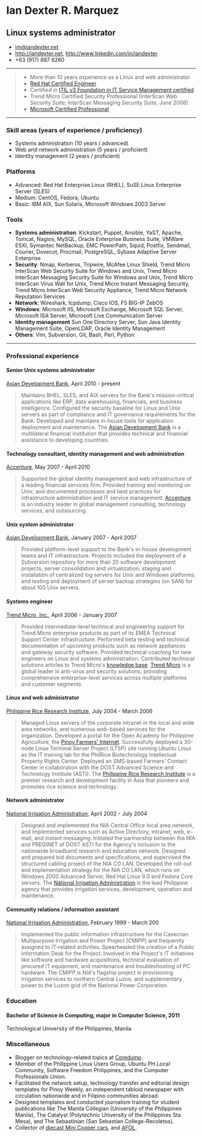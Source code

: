 # Ian Dexter R. Marquez
## Linux systems administrator

* <im@iandexter.net>
* <http://iandexter.net>, <http://www.linkedin.com/in/iandexter>
* +63 (917) 887 6260

---

> * More than 10 years experience as a Linux and web administrator
> * [Red Hat Certified Engineer](http://www.redhat.com/training/certification/verify/?rhce_cert_display:certno=805008554934387&rhce_cert_display:verify_cb=Verify "October 2008")
> * Certified in [ITIL v3 Foundation in IT Service Management certified](http://www.itil-officialsite.com/ITILEISCRSquery.asp "July 2008")
> * Trend Micro Certified Security Professional (InterScan Web Security Suite; InterScan Messaging Security Suite, June 2006)
> * [Microsoft Certified Professional](https://mcp.microsoft.com/authenticate/validatemcp.aspx "Transcript ID 731041, Access Code 1aNd3x73r, May 2006")

---

### Skill areas (years of experience / proficiency)
* Systems administration (10 years / advanced)
* Web and network administration (5 years / proficient)
* Identity management (2 years / proficient)

### Platforms
* Advanced: Red Hat Enterprise Linux (RHEL), SuSE Linux Enterprise Server (SLES)
* Medium: CentOS, Fedora, Ubuntu
* Basic: IBM AIX, Sun Solaris, Microsoft Windows 2003 Server

### Tools
* **Systems administration**: Kickstart, Puppet, Ansible, YaST, Apache, Tomcat, Nagios, MySQL, Oracle Enterprise Business Suite, VMWare ESXI, Symantec NetBackup, EMC PowerPath, Squid, Postfix, Sendmail, Courier, Dovecot, Procmail, PostgreSQL, Sybase Adaptive Server Enterprise
* **Security**: Nmap, Kerberos, Tripwire, McAfee Linux Shield, Trend Micro InterScan Web Security Suite for Windows and Unix, Trend Micro InterScan Messaging Security Suite for Windows and Unix, Trend Micro InterScan Virus Wall for Unix, Trend Micro Instant Messaging Security, Trend Micro InterScan Web Security Appliance, Trend Micro Network Reputation Services  
* **Network**: Wireshark, tcpdump, Cisco IOS, F5 BIG-IP ZebOS
* **Windows**: Microsoft IIS, Microsoft Exchange, Microsoft SQL Server, Microsoft ISA Server, Microsoft Live Communication Server
* **Identity management** Sun One Directory Server, Sun Java Identity Management Suite, OpenLDAP, Oracle Identity Management
* **Others**: Vim, Subversion, Git, Bash, Perl, Python

---

### Professional experience

#### Senior Unix systems administrator
[Asian Development Bank](http://www.adb.org), April 2010 - present

> Maintains RHEL, SLES, and AIX servers for the Bank's mission-critical applications like ERP, data warehousing, financials, and business intelligence. 
> Configured the security baseline for Linux and Unix servers as part of compliance and IT governance requirements for the Bank.
> Developed and maintains in-house tools for application deployment and maintenance.
> The [Asian Development Bank](http://www.adb.org) is a multilateral financial institution that provides technical and financial assistance to developing countries.

#### Technology consultant, identity management and web administration
[Accenture](http://www.accenture.com), May 2007 - April 2010

> Supported the global identity management and web infrastructure of a leading financial services firm. 
> Provided training and mentoring on Unix; and documented processes and best practices for infrastructure administration and IT service management.
> [Accenture](http://www.accenture.com) is an industry leader in global management consulting, technology services, and outsourcing.

#### Unix system administrator
[Asian Development Bank](http://www.adb.org), January 2007 - April 2007

> Provided platform-level support to the Bank's in-house development teams and IT infrastructure.
> Projects included the deployment of a Subversion repository for more than 20 software development projects; server consolidation and virtualization; staging and installation of centralized log servers for Unix and Windows platforms; and testing and deployment of server backup strategies (on SAN) for about 100 Unix servers.

#### Systems engineer
[Trend Micro, Inc.](http://www.trendmicro.com), April 2006 - January 2007

> Provided intermediate-level technical and engineering support for Trend Micro enterprise products as part of its EMEA Technical Support Center infrastructure.
> Performed beta testing and technical documentation of upcoming products such as network appliances and gateway security software.
> Provided technical coaching for new engineers on Linux and systems administration.
> Contributed technical solutions articles to Trend Micro's [knowledge base](http://trendedge.trendmicro.com).
> [Trend Micro](http://www.trendmicro.com) is a global leader in anti-virus and security solutions, providing comprehensive enterprise-level services across multiple platforms and customer segments.

#### Linux and web administrator
[Philippine Rice Research Institute](http://www.philrice.gov.ph), July 2004 - March 2006

> Managed Linux servers of the corporate intranet in the local and wide area networks, and numerous web-based services for the organization. 
> Developed a portal for the Open Academy for Philippine Agriculture, the [Pinoy Farmers' Internet](http://www.openacademy.ph). 
> Successfully deployed a 30-node Linux Terminal Server Project (LTSP) site running Ubuntu Linux as the IT training lab for the PhilRice Biotechnology Intellectual Property Rights Center.
> Deployed an SMS-based Farmers' Contact Center in collaboration with the DOST Advanced Science and Technology Institute (ASTI).
> The [Philippine Rice Research Institute](http://www.philrice.gov.ph) is a premier research and development facility in Asia that pioneers and promotes rice science and technology.

#### Network administrator 
[National Irrigation Administration](http://www.nia.gov.ph), April 2002 - July 2004 

> Designed and implemented the NIA Central Office local area network, and implemented services such as Active Directory, intranet, web, e-mail, and instant messaging. 
> Initiated the partnership between the NIA and PREGINET of DOST ASTI for the Agency's inclusion to the nationwide broadband research and education network.
> Designed and prepared bid documents and specifications, and supervised the structured cabling project of the NIA CO LAN.
> Developed the roll-out and implementation strategy for the NIA CO LAN, which runs on Windows 2000 Advanced Server, Red Hat Linux 9.0 and Fedora Core servers.
> The [National Irrigation Administration](http://www.nia.gov.ph) is the lead Philippine agency that provides irrigation services, development, operation and maintenance.

#### Community relations / information assistant 
[National Irrigation Administration](http://www.nia.gov.ph), February 1999 - March 200

> Implemented the public information infrastructure for the Casecnan Multipurpose Irrigation and Power Project (CMIPP) and frequently assigned to IT-related activities. 
> Spearheaded the creation of a Public Information Desk for the Project.
> Involved in the Project's IT initiatives like software and hardware acquisitions, technical evaluation of procured IT equipment, and maintenance and troubleshooting of PC hardware.
> The CMIPP is NIA's flagship project in provisioning irrigation services to northern Central Luzon, and supplementary power to the Luzon grid of the National Power Corporation.

### Education

#### Bachelor of Science in Computing, major in Computer Science, 2011
Technological University of the Philippines, Manila


### Miscellaneous

* Blogger on technology-related topics at [Coredump](http://iandexter.net).
* Member of the Philippine Linux Users Group, Ubuntu PH Local Community, Software Freedom Philippines, and the Computer Professionals Union.
* Facilitated the network setup, technology transfer and editorial design templates for Pinoy Weekly, an independent tabloid newspaper with circulation nationwide and in Filipino communities abroad.
* Designed templates and conducted journalism training for student publications like The Manila Collegian (University of the Philippines Manila), The Catalyst (Polytechnic University of the Philippines Sta. Mesa), and The Sebastinian (San Sebastian College-Recoletos).
* Collector of [diecast Mini Cooper cars](http://www.diecastminis.com/), and [AFOL](http://www.brothers-brick.com/lego-glossary/).
